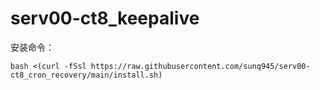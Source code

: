 # serv00-ct8_keepalive

安装命令：
```
bash <(curl -fSsl https://raw.githubusercontent.com/sunq945/serv00-ct8_cron_recovery/main/install.sh)
```
